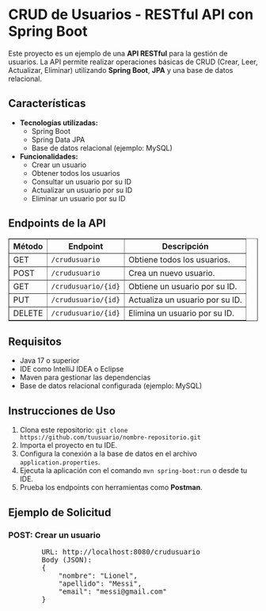 <h1>CRUD de Usuarios - RESTful API con Spring Boot</h1>
    <p>Este proyecto es un ejemplo de una <strong>API RESTful</strong> para la gestión de usuarios. La API permite realizar operaciones básicas de CRUD (Crear, Leer, Actualizar, Eliminar) utilizando <strong>Spring Boot</strong>, <strong>JPA</strong> y una base de datos relacional.</p>

<h2>Características</h2>
    <ul>
        <li><strong>Tecnologías utilizadas:</strong>
            <ul>
                <li>Spring Boot</li>
                <li>Spring Data JPA</li>
                <li>Base de datos relacional (ejemplo: MySQL)</li>
            </ul>
        </li>
        <li><strong>Funcionalidades:</strong>
            <ul>
                <li>Crear un usuario</li>
                <li>Obtener todos los usuarios</li>
                <li>Consultar un usuario por su ID</li>
                <li>Actualizar un usuario por su ID</li>
                <li>Eliminar un usuario por su ID</li>
            </ul>
        </li>
    </ul>

<h2>Endpoints de la API</h2>
    <table border="1">
        <thead>
            <tr>
                <th>Método</th>
                <th>Endpoint</th>
                <th>Descripción</th>
            </tr>
        </thead>
        <tbody>
            <tr>
                <td>GET</td>
                <td><code>/crudusuario</code></td>
                <td>Obtiene todos los usuarios.</td>
            </tr>
            <tr>
                <td>POST</td>
                <td><code>/crudusuario</code></td>
                <td>Crea un nuevo usuario.</td>
            </tr>
            <tr>
                <td>GET</td>
                <td><code>/crudusuario/{id}</code></td>
                <td>Obtiene un usuario por su ID.</td>
            </tr>
            <tr>
                <td>PUT</td>
                <td><code>/crudusuario/{id}</code></td>
                <td>Actualiza un usuario por su ID.</td>
            </tr>
            <tr>
                <td>DELETE</td>
                <td><code>/crudusuario/{id}</code></td>
                <td>Elimina un usuario por su ID.</td>
            </tr>
        </tbody>
    </table>

<h2>Requisitos</h2>
    <ul>
        <li>Java 17 o superior</li>
        <li>IDE como IntelliJ IDEA o Eclipse</li>
        <li>Maven para gestionar las dependencias</li>
        <li>Base de datos relacional configurada (ejemplo: MySQL)</li>
    </ul>

<h2>Instrucciones de Uso</h2>
    <ol>
        <li>Clona este repositorio: <code>git clone https://github.com/tuusuario/nombre-repositorio.git</code></li>
        <li>Importa el proyecto en tu IDE.</li>
        <li>Configura la conexión a la base de datos en el archivo <code>application.properties</code>.</li>
        <li>Ejecuta la aplicación con el comando <code>mvn spring-boot:run</code> o desde tu IDE.</li>
        <li>Prueba los endpoints con herramientas como <strong>Postman</strong>.</li>
    </ol>

<h2>Ejemplo de Solicitud</h2>
    <h3>POST: Crear un usuario</h3>
    <pre>
        URL: http://localhost:8080/crudusuario
        Body (JSON):
        {
            "nombre": "Lionel",
            "apellido": "Messi",
            "email": "messi@gmail.com"
        }
    </pre>

</body>
</html>
